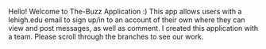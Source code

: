 Hello! Welcome to The-Buzz Application :)
This app allows users with a lehigh.edu email to sign up/in to an account of their own where they can view and post messages, as well as comment.
I created this application with a team. Please scroll through the branches to see our work.
